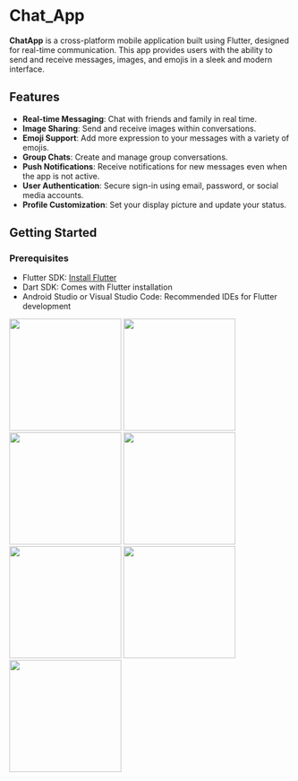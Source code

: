 # Chat_App

**ChatApp** is a cross-platform mobile application built using Flutter, designed for real-time communication. This app provides users with the ability to send and receive messages, images, and emojis in a sleek and modern interface.

## Features

- **Real-time Messaging**: Chat with friends and family in real time.
- **Image Sharing**: Send and receive images within conversations.
- **Emoji Support**: Add more expression to your messages with a variety of emojis.
- **Group Chats**: Create and manage group conversations.
- **Push Notifications**: Receive notifications for new messages even when the app is not active.
- **User Authentication**: Secure sign-in using email, password, or social media accounts.
- **Profile Customization**: Set your display picture and update your status.

## Getting Started

### Prerequisites

- Flutter SDK: [Install Flutter](https://flutter.dev/docs/get-started/install)
- Dart SDK: Comes with Flutter installation
- Android Studio or Visual Studio Code: Recommended IDEs for Flutter development

  

<img src = "https://github.com/user-attachments/assets/8b1e8592-67c3-4f71-a612-1d630e73d53c" width = "200">

<img src = "https://github.com/user-attachments/assets/4d4f097a-0eb5-42e0-a718-b755f6c5acaa" width = "200">

<img src = "https://github.com/user-attachments/assets/f5ec9a18-36f0-4207-974b-d7fe0f02b525" width = "200">

<img src = "https://github.com/user-attachments/assets/c5608a46-dfcf-4453-be28-3aa46bb4073e" width = "200">

<img src = "https://github.com/user-attachments/assets/66eb28d2-7a51-4638-9dc7-1e7560fa8337" width = "200">

<img src = "https://github.com/user-attachments/assets/b1a9bee5-b925-49bc-876a-6107fe2201c1" width = "200">

<img src = "https://github.com/user-attachments/assets/b929557f-c5eb-4dd2-b3c5-cabcccf1421d" width = "200">

